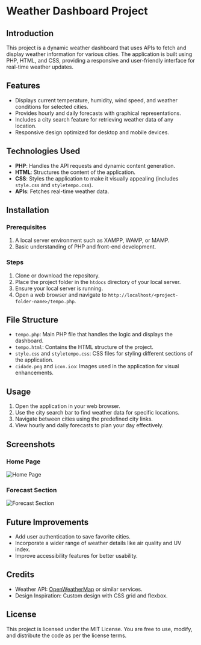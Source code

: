 # Weather Dashboard Project

## Introduction
This project is a dynamic weather dashboard that uses APIs to fetch and display weather information for various cities. The application is built using PHP, HTML, and CSS, providing a responsive and user-friendly interface for real-time weather updates.

## Features
- Displays current temperature, humidity, wind speed, and weather conditions for selected cities.
- Provides hourly and daily forecasts with graphical representations.
- Includes a city search feature for retrieving weather data of any location.
- Responsive design optimized for desktop and mobile devices.

## Technologies Used
- **PHP**: Handles the API requests and dynamic content generation.
- **HTML**: Structures the content of the application.
- **CSS**: Styles the application to make it visually appealing (includes `style.css` and `styletempo.css`).
- **APIs**: Fetches real-time weather data.

## Installation
### Prerequisites
1. A local server environment such as XAMPP, WAMP, or MAMP.
2. Basic understanding of PHP and front-end development.

### Steps
1. Clone or download the repository.
2. Place the project folder in the `htdocs` directory of your local server.
3. Ensure your local server is running.
4. Open a web browser and navigate to `http://localhost/<project-folder-name>/tempo.php`.

## File Structure
- `tempo.php`: Main PHP file that handles the logic and displays the dashboard.
- `tempo.html`: Contains the HTML structure of the project.
- `style.css` and `styletempo.css`: CSS files for styling different sections of the application.
- `cidade.png` and `icon.ico`: Images used in the application for visual enhancements.

## Usage
1. Open the application in your web browser.
2. Use the city search bar to find weather data for specific locations.
3. Navigate between cities using the predefined city links.
4. View hourly and daily forecasts to plan your day effectively.

## Screenshots
### Home Page
![Home Page](template.png)
### Forecast Section
![Forecast Section](cidade.png)

## Future Improvements
- Add user authentication to save favorite cities.
- Incorporate a wider range of weather details like air quality and UV index.
- Improve accessibility features for better usability.

## Credits
- Weather API: [OpenWeatherMap](https://openweathermap.org/) or similar services.
- Design Inspiration: Custom design with CSS grid and flexbox.

## License
This project is licensed under the MIT License. You are free to use, modify, and distribute the code as per the license terms.

